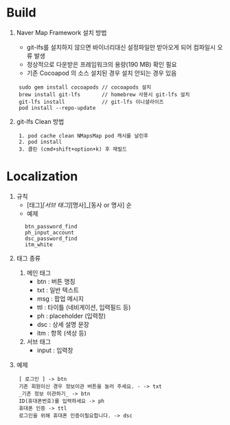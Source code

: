#  Build

1. Naver Map Framework 설치 방법 

    - git-lfs를 설치하지 않으면 바이너리대신 설정파일만 받아오게 되어 컴파일시 오류 발생
    - 정상적으로 다운받은 프레임워크의 용량(190 MB) 확인 필요 
    - 기존 Cocoapod 의 소스 설치된 경우 설치 안되는 경우 있음 
    
```
    sudo gem install cocoapods // cocoapods 설치
    brew install git-lfs       // homebrew 사용시 git-lfs 설치
    git-lfs install            // git-lfs 이니셜라이즈
    pod install --repo-update
```

2. git-lfs Clean 방법
```
    1. pod cache clean NMapsMap pod 캐시를 날린후
    2. pod install
    3. 클린 (cmd+shift+option+k) 후 재빌드 
```

# Localization


1.  규칙
    - [태그]_[서브 태그]_[명사]_[동사 or 명사] 순
    - 예제 
```
	  btn_password_find
	  ph_input_account
	  dsc_password_find
	  itm_white
```  


2. 태그 종류
    1. 메인 태그
        -  btn : 버튼 명칭
        -  txt : 일반 텍스트
        -  msg : 팝업 메시지
        -  ttl : 타이틀 (네비게이션, 입력필드 등)
        -  ph : placeholder (입력창)
        -  dsc : 상세 설명 문장
        -  itm : 항목 (색상 등)
    2. 서브 태그
        - input : 입력창
  
    
3.  예제
``` 
    [ 로그인 ] -> btn
    기존 회원이신 경우 정보이관 버튼을 눌러 주세요. - -> txt
    _기존 정보 이관하기_ -> btn
    ID(휴대폰번호)를 입력하세요 -> ph
    휴대폰 인증 -> ttl
    로그인을 위해 휴대폰 인증이필요합니다. -> dsc
``` 